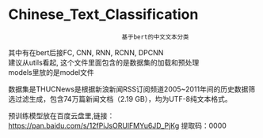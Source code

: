 # Chinese_Text_Classification
                                    基于bert的中文文本分类 
  其中有在bert后接FC, CNN, RNN, RCNN, DPCNN<br>
  建议从utils看起, 这个文件里面包含的是数据集的加载和预处理<br>
  models里放的是model文件<br>
  
  数据集是THUCNews是根据新浪新闻RSS订阅频道2005~2011年间的历史数据筛选过滤生成，包含74万篇新闻文档（2.19 GB），均为UTF-8纯文本格式。
  
  预训练模型放在百度云盘里,链接：https://pan.baidu.com/s/12fPiJsORUlFMYu6JD_PjKg 提取码：0000
